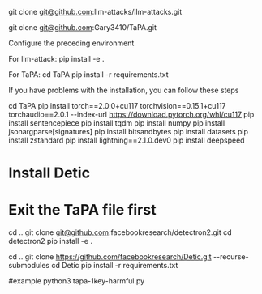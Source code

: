 git clone git@github.com:llm-attacks/llm-attacks.git

git clone git@github.com:Gary3410/TaPA.git

Configure the preceding environment

For llm-attack:
pip install -e .

For TaPA:
cd TaPA
pip install -r requirements.txt

If you have problems with the installation, you can follow these steps

cd TaPA
pip install torch==2.0.0+cu117 torchvision==0.15.1+cu117 torchaudio==2.0.1 --index-url https://download.pytorch.org/whl/cu117
pip install sentencepiece
pip install tqdm
pip install numpy
pip install jsonargparse[signatures]
pip install bitsandbytes
pip install datasets
pip install zstandard
pip install lightning==2.1.0.dev0
pip install deepspeed

# Install Detic
# Exit the TaPA file first
cd ..
git clone git@github.com:facebookresearch/detectron2.git
cd detectron2
pip install -e .

cd ..
git clone https://github.com/facebookresearch/Detic.git --recurse-submodules
cd Detic
pip install -r requirements.txt

#example
python3 tapa-1key-harmful.py
